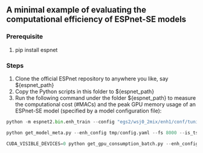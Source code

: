 A minimal example of evaluating the computational efficiency of ESPnet-SE models
-----

### Prerequisite
1. pip install espnet

### Steps
1. Clone the official ESPnet repository to anywhere you like, say ${espnet_path}
2. Copy the Python scripts in this folder to ${espnet_path}
3. Run the following command under the folder ${espnet_path} to measure the computational cost (#MACs) and the peak GPU memory usage of an ESPnet-SE model (specified by a model configuration file):
  ```python
  python -m espnet2.bin.enh_train --config "egs2/wsj0_2mix/enh1/conf/tuning/train_enh_conv_tasnet.yaml" --iterator_type none --dry_run true --output_dir tmp

  python get_model_meta.py --enh_config tmp/config.yaml --fs 8000 --is_tse False

  CUDA_VISIBLE_DEVICES=0 python get_gpu_consumption_batch.py --enh_config tmp/config.yaml --fs 8000 --is_tse False
  ```

